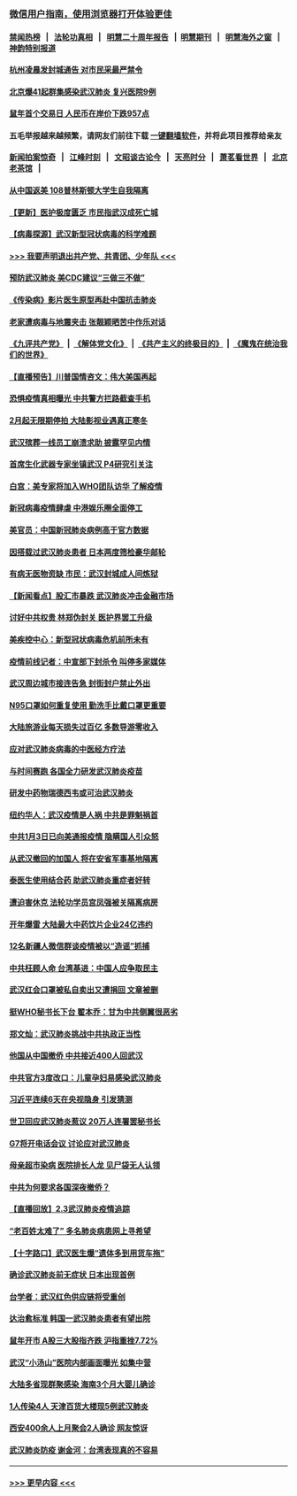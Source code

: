 ### [微信用户指南，使用浏览器打开体验更佳](https://github.com/gfw-breaker/banned-news1/blob/master/indexes/wechat-guide.md?t=0)
#### [禁闻热榜](热点新闻.md?t=0)  &nbsp;&nbsp;|&nbsp;&nbsp; [法轮功真相](https://github.com/gfw-breaker/truth/blob/master/README.md?t=0) &nbsp;&nbsp;|&nbsp;&nbsp; [明慧二十周年报告](https://github.com/gfw-breaker/mh-reports/blob/master/README.md?t=0) &nbsp;&nbsp;|&nbsp;&nbsp;[明慧期刊](https://github.com/gfw-breaker/mh-qikan) &nbsp;&nbsp;|&nbsp;&nbsp; [明慧海外之窗](https://github.com/gfw-breaker/mh-news/blob/master/README.md?t=0) &nbsp;&nbsp;|&nbsp;&nbsp; [神韵特别报道](https://github.com/gfw-breaker/mh-news/blob/master/shenyun.md?t=0)
#### [杭州凌晨发封城通告 对市民采最严禁令](../pages/nsc413/n11842758.md?t=02041022) 
#### [北京爆41起群集感染武汉肺炎 复兴医院9例](../pages/nsc413/n11841955.md?t=02041022) 
#### [鼠年首个交易日 人民币在岸价下跌957点](../pages/nsc413/n11842681.md?t=02041022) 
#### 五毛举报越来越频繁，请网友们前往下载 [一键翻墙软件](https://github.com/gfw-breaker/ssr-accounts)，并将此项目推荐给亲友
#### [新闻拍案惊奇](https://github.com/gfw-breaker/banned-news1/blob/master/pages/link4.md) &nbsp;&nbsp;|&nbsp;&nbsp; [江峰时刻](https://github.com/gfw-breaker/banned-news1/blob/master/pages/link4.md) &nbsp;&nbsp;|&nbsp;&nbsp; [文昭谈古论今](https://github.com/gfw-breaker/banned-news1/blob/master/pages/link4.md) &nbsp;&nbsp;|&nbsp;&nbsp; [天亮时分](https://github.com/gfw-breaker/banned-news1/blob/master/pages/link4.md) &nbsp;&nbsp;|&nbsp;&nbsp; [萧茗看世界](https://github.com/gfw-breaker/banned-news1/blob/master/pages/link4.md) &nbsp;&nbsp;|&nbsp;&nbsp; [北京老茶馆](https://github.com/gfw-breaker/banned-news1/blob/master/pages/link4.md) &nbsp;&nbsp;|&nbsp;&nbsp; 
#### [从中国返美 108普林斯顿大学生自我隔离](../pages/nsc413/n11842714.md?t=02041022) 
#### [【更新】医护极度匮乏 市民指武汉成死亡城](../pages/nsc413/n11801312.md?t=02041022) 
#### [【病毒探源】武汉新型冠状病毒的科学难题](../pages/nsc413/n11842176.md?t=02041022) 
#### [>>> 我要声明退出共产党、共青团、少年队 <<<](https://github.com/begood0513/goodnews/blob/master/quit/letter.md) 
#### [预防武汉肺炎 美CDC建议“三做三不做”](../pages/nsc413/n11842700.md?t=02041022) 
#### [《传染病》影片医生原型再赴中国抗击肺炎](../pages/nsc413/n11842626.md?t=02041022) 
#### [老家遭病毒与地震夹击 张靓颖晒苦中作乐对话](../pages/nsc413/n11842054.md?t=02041022) 
#### [《九评共产党》](https://github.com/begood0513/9ping.md/blob/master/README.md) &nbsp;|&nbsp; [《解体党文化》](../../../../jtdwh.md/blob/master/README.md)  &nbsp;|&nbsp; [《共产主义的终极目的》](../../../../gczydzjmd.md/blob/master/README.md) &nbsp;|&nbsp; [《魔鬼在统治我们的世界》](../../../../mgztzwmdsj.md/blob/master/README.md) 
#### [【直播预告】川普国情咨文：伟大美国再起](../pages/nsc413/n11842079.md?t=02041022) 
#### [恐惧疫情真相曝光 中共警方拦路截查手机](../pages/nsc413/n11842396.md?t=02041022) 
#### [2月起无限期停拍 大陆影视业遇真正寒冬](../pages/nsc413/n11842344.md?t=02041022) 
#### [武汉殡葬一线员工崩溃求助 披露罕见内情](../pages/nsc413/n11842482.md?t=02041022) 
#### [首席生化武器专家坐镇武汉 P4研究引关注](../pages/nsc413/n11842412.md?t=02041022) 
#### [白宫：美专家将加入WHO团队访华 了解疫情](../pages/nsc413/n11842198.md?t=02041022) 
#### [新冠病毒疫情肆虐 中港娱乐圈全面停工](../pages/nsc413/n11842193.md?t=02041022) 
#### [美官员：中国新冠肺炎病例高于官方数据](../pages/nsc413/n11842452.md?t=02041022) 
#### [因搭载过武汉肺炎患者 日本两度筛检豪华邮轮](../pages/nsc413/n11842447.md?t=02041022) 
#### [有病无医物资缺 市民：武汉封城成人间炼狱](../pages/nsc413/n11839878.md?t=02041022) 
#### [【新闻看点】股汇市暴跌 武汉肺炎冲击金融市场](../pages/nsc413/n11842216.md?t=02041022) 
#### [讨好中共权贵 林郑伪封关 医护界罢工升级](../pages/nsc413/n11842359.md?t=02041022) 
#### [美疾控中心：新型冠状病毒危机前所未有](../pages/nsc413/n11842406.md?t=02041022) 
#### [疫情前线记者：中宣部下封杀令 叫停多家媒体](../pages/nsc413/n11842178.md?t=02041022) 
#### [武汉周边城市接连告急 封街封户禁止外出](../pages/nsc413/n11842277.md?t=02041022) 
#### [N95口罩如何重复使用 勤洗手比戴口罩更重要](../pages/nsc413/n11842236.md?t=02041022) 
#### [大陆旅游业每天损失过百亿 多数导游零收入](../pages/nsc413/n11842179.md?t=02041022) 
#### [应对武汉肺炎病毒的中医经方疗法](../pages/nsc413/n11842157.md?t=02041022) 
#### [与时间赛跑  各国全力研发武汉肺炎疫苗](../pages/nsc413/n11842149.md?t=02041022) 
#### [研发中药物瑞德西韦或可治武汉肺炎](../pages/nsc413/n11842100.md?t=02041022) 
#### [纽约华人：武汉疫情是人祸 中共是罪魁祸首](../pages/nsc413/n11840631.md?t=02041022) 
#### [中共1月3日已向美通报疫情 隐瞒国人引众怒](../pages/nsc413/n11841978.md?t=02041022) 
#### [从武汉撤回的加国人 将在安省军事基地隔离](../pages/nsc413/n11840777.md?t=02041022) 
#### [泰医生使用结合药 助武汉肺炎重症者好转](../pages/nsc413/n11842096.md?t=02041022) 
#### [遭迫害休克 法轮功学员宫凤强被关隔离病房](../pages/nsc413/n11841492.md?t=02041022) 
#### [开年爆雷  大陆最大中药饮片企业24亿违约](../pages/nsc413/n11841904.md?t=02041022) 
#### [12名新疆人微信群谈疫情被以“造谣”抓捕](../pages/nsc413/n11839897.md?t=02041022) 
#### [中共枉顾人命 台湾基进：中国人应争取民主](../pages/nsc413/n11841532.md?t=02041022) 
#### [武汉红会口罩被私自卖出又遭捐回 文章被删](../pages/nsc413/n11841871.md?t=02041022) 
#### [挺WHO秘书长下台 翟本乔：甘为中共侧翼很恶劣](../pages/nsc413/n11841484.md?t=02041022) 
#### [郑文灿：武汉肺炎挑战中共执政正当性](../pages/nsc413/n11841537.md?t=02041022) 
#### [他国从中国撤侨 中共接近400人回武汉](../pages/nsc413/n11841290.md?t=02041022) 
#### [中共官方3度改口：儿童孕妇易感染武汉肺炎](../pages/nsc413/n11841631.md?t=02041022) 
#### [习近平连续6天在央视隐身 引发猜测](../pages/nsc413/n11841881.md?t=02041022) 
#### [世卫回应武汉肺炎惹议 20万人连署罢秘书长](../pages/nsc413/n11841664.md?t=02041022) 
#### [G7将开电话会议 讨论应对武汉肺炎](../pages/nsc413/n11841658.md?t=02041022) 
#### [母亲超市染病 医院排长人龙 见尸袋无人认领](../pages/nsc413/n11841762.md?t=02041022) 
#### [中共为何要求各国深夜撤侨？](../pages/nsc413/n11841731.md?t=02041022) 
#### [【直播回放】2.3武汉肺炎疫情追踪](../pages/nsc413/n11841577.md?t=02041022) 
#### [“老百姓太难了” 多名肺炎病患网上寻希望](../pages/nsc413/n11841565.md?t=02041022) 
#### [【十字路口】武汉医生爆“遗体多到用货车拖”](../pages/nsc413/n11840013.md?t=02041022) 
#### [确诊武汉肺炎前无症状 日本出现首例](../pages/nsc413/n11841567.md?t=02041022) 
#### [台学者：武汉红色供应链将受重创](../pages/nsc413/n11841596.md?t=02041022) 
#### [达治愈标准 韩国一武汉肺炎患者有望出院](../pages/nsc413/n11841523.md?t=02041022) 
#### [鼠年开市 A股三大股指齐跌 沪指重挫7.72%](../pages/nsc413/n11840461.md?t=02041022) 
#### [武汉“小汤山”医院内部画面曝光 如集中营](../pages/nsc413/n11841060.md?t=02041022) 
#### [大陆多省现群聚感染 海南3个月大婴儿确诊](../pages/nsc413/n11841274.md?t=02041022) 
#### [1人传染4人 天津百货大楼现5例武汉肺炎](../pages/nsc413/n11840677.md?t=02041022) 
#### [西安400余人上月聚会2人确诊 网友惊讶](../pages/nsc413/n11841178.md?t=02041022) 
#### [武汉肺炎防疫 谢金河：台湾表现真的不容易](../pages/nsc413/n11841120.md?t=02041022) 

----
#### [ >>> 更早内容 <<< ](../indexes/nsc413-earlier.md)
